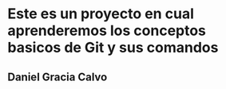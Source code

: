 # Este es un proyecto en cual aprenderemos los conceptos basicos de Git y sus comandos

## Daniel Gracia Calvo